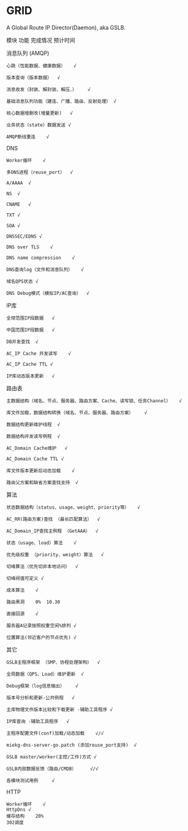 # GRID
A Global Route IP Director(Daemon), aka GSLB.

模块	功能	完成情况	预计时间

消息队列
(AMQP)
	
	心跳（性能数据、健康数据）	√	

	版本查询（版本数据）	√	

	消息收发（封装、解封装、解压、）	√	

	基础消息队列功能（建连、广播、路由、反射处理）	√	

	核心数据增删改(增量更新)	√	

	业务状态（state）数据发送	√	
			
	AMQP断线重连	√

DNS	

	Worker循环	√	

	多DNS进程（reuse_port）	√	

	A/AAAA	√	

	NS	√	

	CNAME	√	

	TXT	√	

	SOA	√	

	DNSSEC/EDNS	√	

	DNS over TLS	√	

	DNS name compression	√	

	DNS查询log（文件和消息队列）	√	

	域名QPS状态	√	
			
	DNS Debug模式（模拟IP/AC查询）	√

IP库	

	全球范围IP段数据	√	

	中国范围IP段数据	√	

	DB并发查找	√	

	AC_IP Cache 并发读写	√	

	AC_IP Cache TTL	√	

	IP库动态版本更新	√	
			

路由表	

	主数据结构（域名、节点、服务器、路由方案、Cache、读写锁、任务Channel）	√	

	库文件加载，数据结构转换（域名、节点、服务器、路由方案）	√	

	数据结构更新维护线程	√	

	数据结构并发读写例程	√	

	AC_Domain Cache维护	√	

	AC_Domain Cache TTL	√	

	库文件版本更新后动态加载	√	

	路由父方案和缺省方案查找支持	√	
			

算法	

	状态数据结构（status、usage、weight、priority等）	√	

	AC_RR(路由方案)查找 （最长匹配算法）	√	

	AC_Domain_IP查找主例程 （GetAAA）	√	

	状态（usage、load）算法	√	

	优先级权重 （priority、weight）算法	√	

	切峰算法（优先切非本地访问）	√	

	切峰阀值可定义	√	

	成本算法	√	

	路由黑洞	0%	10.30

	直接回源	√	

	服务器A记录按照权重空闲%排列	√	
			
	位置算法(邻近客户的节点优先)	√

其它	

	GSLB主程序框架 （SMP、协程处理架构）	√	

	全局数据（QPS、Load）维护更新	√	

	Debug框架（log信息输出）	√	

	版本号分析和更新-公共例程	√	

	主库物理文件版本比较和下载更新 -辅助工具程序	√	

	IP库查询 -辅助工具程序	√	

	主程序配置文件(conf)加载/动态加载	√/√	

	miekg-dns-server-go.patch (添加reuse_port支持)	√	

	GSLB master/worker(主控/工作)方式	√	

	GSLB内部数据反馈（路由/CMDB）		√/√

	各模块测试用例		√

HTTP

	Worker循环	√
	HttpDns	√
	缓存结构	20%
	302调度
